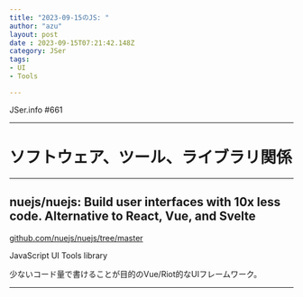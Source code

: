 ```yaml
---
title: "2023-09-15のJS: "
author: "azu"
layout: post
date : 2023-09-15T07:21:42.148Z
category: JSer
tags:
- UI
- Tools

---
```


JSer.info #661

----

<h1 class="site-genre">ソフトウェア、ツール、ライブラリ関係</h1>

----

## nuejs/nuejs: Build user interfaces with 10x less code. Alternative to React, Vue, and Svelte
[github.com/nuejs/nuejs/tree/master](https://github.com/nuejs/nuejs/tree/master "nuejs/nuejs: Build user interfaces with 10x less code. Alternative to React, Vue, and Svelte")
<p class="jser-tags jser-tag-icon"><span class="jser-tag">JavaScript</span> <span class="jser-tag">UI</span> <span class="jser-tag">Tools</span> <span class="jser-tag">library</span></p>

少ないコード量で書けることが目的のVue/Riot的なUIフレームワーク。


----
